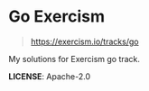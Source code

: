 # Go Exercism

> https://exercism.io/tracks/go

My solutions for Exercism go track.

**LICENSE**: Apache-2.0
